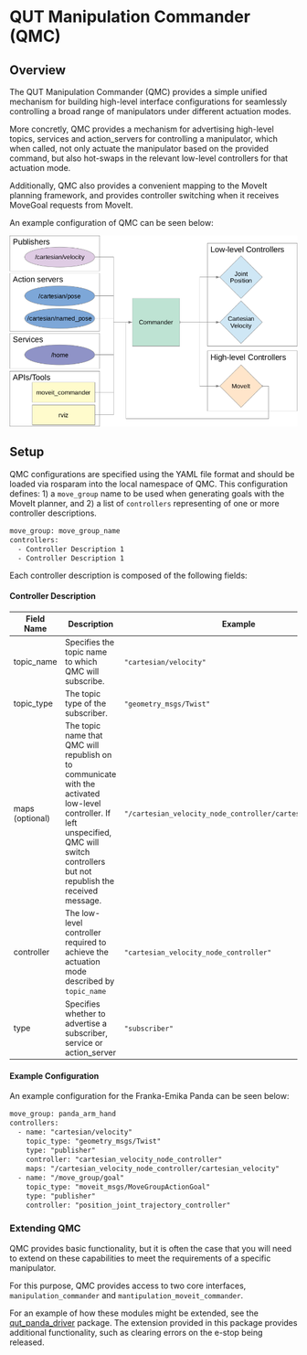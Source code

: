 # QUT Manipulation Commander (QMC)

## Overview

The QUT Manipulation Commander (QMC) provides a simple unified mechanism for building high-level interface configurations for seamlessly controlling a broad range of manipulators under different actuation modes.

More concretly, QMC provides a mechanism for advertising high-level topics, services and action_servers for controlling a manipulator, which when called, not only actuate the manipulator based on the provided command, but also hot-swaps in the relevant low-level controllers for that actuation mode. 

Additionally, QMC also provides a convenient mapping to the MoveIt planning framework, and provides controller switching when it receives MoveGoal requests from MoveIt.

An example configuration of QMC can be seen below:

![system specification](docs/system_spec.png "System Specification")

## Setup
QMC configurations are specified using the YAML file format and should be loaded via rosparam into the local namespace of QMC. This configuration defines: 1) a `move_group` name to be used when generating goals with the MoveIt planner, and 2) a list of `controllers` representing of one or more controller descriptions. 

```
move_group: move_group_name
controllers:
  - Controller Description 1
  - Controller Description 1
```

Each controller description is composed of the following fields:

#### Controller Description
| Field Name | Description | Example |
| --------| --------| --------|
| topic_name       | Specifies the topic name to which QMC will subscribe. | `"cartesian/velocity"` |
| topic_type       | The topic type of the subscriber. |  `"geometry_msgs/Twist"`  |
| maps (optional)  | The topic name that QMC will republish on to communicate with the activated low-level controller. If left unspecified, QMC will switch controllers but not republish the received message.  | `"/cartesian_velocity_node_controller/cartesian_velocity"` |
| controller | The low-level controller required to achieve the actuation mode described by `topic_name` |  `"cartesian_velocity_node_controller"` |
| type | Specifies whether to advertise a subscriber, service or action_server |  `"subscriber"` |

#### Example Configuration

An example configuration for the Franka-Emika Panda can be seen below:
```
move_group: panda_arm_hand
controllers:
  - name: "cartesian/velocity"
    topic_type: "geometry_msgs/Twist"
    type: "publisher"
    controller: "cartesian_velocity_node_controller"
    maps: "/cartesian_velocity_node_controller/cartesian_velocity"
  - name: "/move_group/goal"
    topic_type: "moveit_msgs/MoveGroupActionGoal"
    type: "publisher"
    controller: "position_joint_trajectory_controller"
```

### Extending QMC
QMC provides basic functionality, but it is often the case that you will need to extend on these capabilities to meet the requirements of a specific manipulator.

For this purpose, QMC provides access to two core interfaces, `manipulation_commander` and `mantipulation_moveit_commander`. 

For an example of how these modules might be extended, see the [qut_panda_driver](https://bitbucket.org/acrv/qut_panda_driver) package. The extension provided in this package provides additional functionality, such as clearing errors on the e-stop being released.

